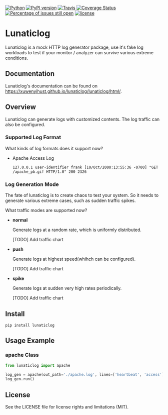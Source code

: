 [![Python](https://img.shields.io/badge/python-3.4%2C%203.5%2C%203.6-blue.svg)](https://travis-ci.org/xuwenyihust/Visor)
[![PyPI version](https://badge.fury.io/py/lunaticlog.svg)](https://badge.fury.io/py/lunaticlog)
[![Travis](https://travis-ci.org/xuwenyihust/lunaticlog.svg?branch=master)](https://travis-ci.org/xuwenyihust/lunaticlog)
[![Coverage Status](https://coveralls.io/repos/github/xuwenyihust/lunaticlog/badge.svg?branch=master)](https://coveralls.io/github/xuwenyihust/lunaticlog?branch=master)
[![Percentage of issues still open](http://isitmaintained.com/badge/open/xuwenyihust/lunaticlog.svg)](http://isitmaintained.com/project/xuwenyihust/lunaticlog "Percentage of issues still open")
[![license](https://img.shields.io/github/license/mashape/apistatus.svg?maxAge=2592000)](https://github.com/xuwenyihust/Visor/blob/master/LICENSE)


# Lunaticlog
Lunaticlog is a mock HTTP log generator package, use it's fake log workloads to test if your monitor / analyzer can survive various extreme conditions. 


## Documentation
Lunaticlog's documentation can be found on https://xuwenyihust.github.io/lunaticlog/lunaticlog/html/.


## Overview
Lunaticlog can generate logs with customized contents. The log traffic can also be configured.

### Supported Log Format
What kinds of log formats does it support now?

* Apache Access Log

  `127.0.0.1 user-identifier frank [10/Oct/2000:13:55:36 -0700] "GET /apache_pb.gif HTTP/1.0" 200 2326`

### Log Generation Mode
The fate of lunaticlog is to create chaos to test your system. So it needs to generate various extreme cases, such as sudden traffic spikes.

What traffic modes are supported now?

* **normal** 

  Generate logs at a random rate, which is uniformly distributed.

  [TODO] Add traffic chart

* **push**

  Generate logs at highest speed(whihch can be configured).

  [TODO] Add traffic chart

* **spike**

  Generate logs at sudden very high rates periodically.
  
  [TODO] Add traffic chart


## Install

`pip install lunaticlog`


## Usage Example

### apache Class

```python
from lunaticlog import apache

log_gen = apache(out_path='./apache.log', lines=['heartbeat', 'access'])
log_gen.run()
```

## License
See the LICENSE file for license rights and limitations (MIT).


